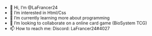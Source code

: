 - 👋 Hi, I’m @LaFrancer24
- 👀 I’m interested in Html/Css
- 🌱 I’m currently learning more about programming
- 💞️ I’m looking to collaborate on a online card game (BioSystem TCG)
- 📫 How to reach me: Discord: LaFrancer24#4027

<!---
LaFrancer24/LaFrancer24 is a ✨ special ✨ repository because its `README.md` (this file) appears on your GitHub profile.
You can click the Preview link to take a look at your changes.
--->
